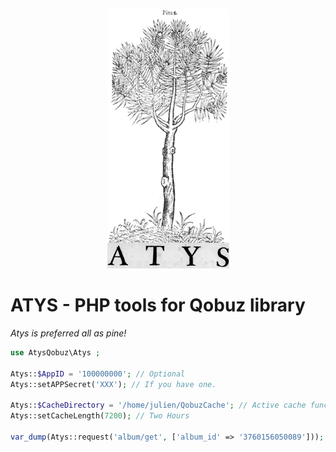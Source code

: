 <p align="center">
  <img src="Atys.png" alt="Atys Logo">
</p>   

ATYS - PHP tools for Qobuz library
===========================
_Atys is preferred all as pine!_

```php
use AtysQobuz\Atys ;

Atys::$AppID = '100000000'; // Optional
Atys::setAPPSecret('XXX'); // If you have one.

Atys::$CacheDirectory = '/home/julien/QobuzCache'; // Active cache functionality
Atys::setCacheLength(7200); // Two Hours

var_dump(Atys::request('album/get', ['album_id' => '3760156050089'])); // Album representation is under AtysQobuz\Entity\Album Class. Other method can return a PHP array translation from Json.
```